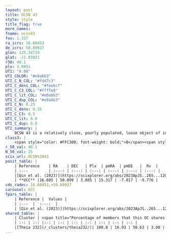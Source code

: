 ```yaml
---
layout: post
title: OCSN 43
style: style
title_flag: true
more_names: 
fname: ocsn43
fov: 1.337
ra_icrs: 16.60453
de_icrs: 50.89927
glon: 125.34719
glat: -11.93021
r50: 40.1
plx: 3.0851
UTI: "0.00"
UTI_COLOR: "#e0a6b3"
UTI_C_N_COL: "#fdd7c3"
UTI_C_dens_COL: "#feebcf"
UTI_C_C3_COL: "#ffffe8"
UTI_C_lit_COL: "#e0a6b3"
UTI_C_dup_COL: "#e0a6b3"
UTI_C_N: 0.25
UTI_C_dens: 0.35
UTI_C_C3: 0.5
UTI_C_lit: 0.0
UTI_C_dup: 0.0
UTI_summary: |
    OCSN 43 is a relatively close, poorly populated, loose object of intermediate C3 quality. It was recently reported in the literature.<br><br><span style="color: #99180f; font-weight: bold;">Warning: </span>This is very likely a duplicate object, which shares a large percentage of members with at least one previously reported entry.
class3: |
    <span style="color: #FFC300; font-weight: bold;">B</span><span style="color: #FFC300; font-weight: bold;">B</span>
r_50_val: 40.1
N_50_val: 25
scix_url: OCSN%2043
posit_table: |
    | Reference    | RA    | DEC   | Plx  | pmRA  | pmDE   |  Rv  |
    | :---         | :---: | :---: | :---: | :---: | :---: | :---: |
    |[Qin et al. (2023)](https://scixplorer.org/abs/2023ApJS..265...12Q) | 16.68 | 50.98 | 3.09 | 15.46 | -7.02 | -8.78 |
    | **UCC** |16.605 | 50.899 | 3.085 | 15.317 | -7.017 | -9.776 | 
cds_radec: 16.60453,+50.89927
carousel: UCC
fpars_table: |
    | Reference |  Values |
    | :---  |  :---:  |
    | [Qin et al. (2023)](https://scixplorer.org/abs/2023ApJS..265...12Q) | `E(B-V)=0.18, m-M=8.17, logt=7.3` |
shared_table: |
    | Cluster | <span title="Percentage of members that this OC shares with the ones listed">%</span>   | RA   | DEC   | Plx   | pmRA  | pmDE  | Rv | UTI |
    | :-: | :-: |:-: | :-: | :-: | :-: | :-: | :-: | :-: |
    |[Theia 232](/_clusters/theia232/)| 100.0 | 16.93 | 50.63 | 3.08 | 15.5 | -7.06 | -8.55 |0.52 |
---
```

